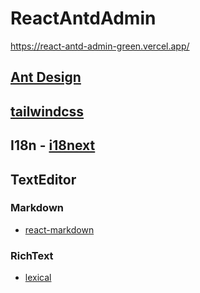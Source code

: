 # ReactAntdAdmin

<https://react-antd-admin-green.vercel.app/>

## [Ant Design](https://ant-design.antgroup.com/index-cn)

## [tailwindcss](https://tailwindcss.com/)

## I18n - [i18next](https://react.i18next.com/getting-started)

## TextEditor

### Markdown

- [react-markdown](http://rexxars.github.io/react-markdown/)

### RichText

- [lexical](https://lexical.dev/)